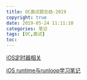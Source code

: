 ```yaml
---
title: OC面试题总结-2019
copyright: true
date: 2019-05-24 11:11:10
categories: 笔记
tags: [OC,面试]
toc:
---
```



[iOS定时器相关](https://guchunli.github.io/2019/08/11/iOS定时器相关/)

[iOS runtime与runloop学习笔记](https://guchunli.github.io/2017/03/22/iOS-runtime学习笔记/)
